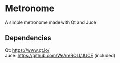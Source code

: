 # Metronome
A simple metronome made with Qt and Juce

## Dependencies
Qt:   https://www.qt.io/<br>
Juce: https://github.com/WeAreROLI/JUCE (included)<br>

